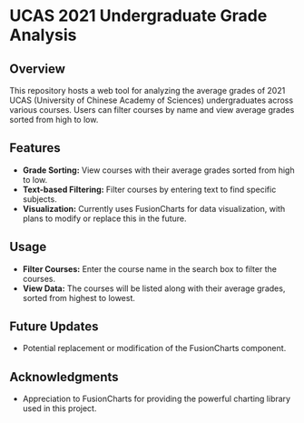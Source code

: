 # UCAS 2021 Undergraduate Grade Analysis

## Overview

This repository hosts a web tool for analyzing the average grades of 2021 UCAS (University of Chinese Academy of Sciences) undergraduates across various courses. Users can filter courses by name and view average grades sorted from high to low.

## Features

- **Grade Sorting:** View courses with their average grades sorted from high to low.
- **Text-based Filtering:** Filter courses by entering text to find specific subjects.
- **Visualization:** Currently uses FusionCharts for data visualization, with plans to modify or replace this in the future.

## Usage

- **Filter Courses:** Enter the course name in the search box to filter the courses.
- **View Data:** The courses will be listed along with their average grades, sorted from highest to lowest.

## Future Updates

- Potential replacement or modification of the FusionCharts component.

## Acknowledgments
- Appreciation to FusionCharts for providing the powerful charting library used in this project.
